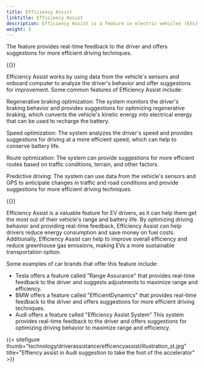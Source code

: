 ```yaml
---
title: Efficiency Assist
linktitle: Efficiency Assist
description: Efficiency Assist is a feature in electric vehicles (EVs) that helps drivers optimize their driving behavior to maximize the vehicle's range and efficiency.
weight: 3
---
```

<!-- markdownlint-disable MD033 -->

The feature provides real-time feedback to the driver and offers suggestions for more efficient driving techniques.

{{<evkxdisplayaddarticle />}}

Efficiency Assist works by using data from the vehicle's sensors and onboard computer to analyze the driver's behavior and offer suggestions for improvement. Some common features of Efficiency Assist include:

Regenerative braking optimization: The system monitors the driver's braking behavior and provides suggestions for optimizing regenerative braking, which converts the vehicle's kinetic energy into electrical energy that can be used to recharge the battery.

Speed optimization: The system analyzes the driver's speed and provides suggestions for driving at a more efficient speed, which can help to conserve battery life.

Route optimization: The system can provide suggestions for more efficient routes based on traffic conditions, terrain, and other factors.

Predictive driving: The system can use data from the vehicle's sensors and GPS to anticipate changes in traffic and road conditions and provide suggestions for more efficient driving techniques.

{{<evkxdisplayaddarticle />}}

Efficiency Assist is a valuable feature for EV drivers, as it can help them get the most out of their vehicle's range and battery life. By optimizing driving behavior and providing real-time feedback, Efficiency Assist can help drivers reduce energy consumption and save money on fuel costs. Additionally, Efficiency Assist can help to improve overall efficiency and reduce greenhouse gas emissions, making EVs a more sustainable transportation option.

Some examples of car brands that offer this feature include:

- Tesla offers a feature called "Range Assurance" that provides real-time feedback to the driver and suggests adjustments to maximize range and efficiency.
- BMW offers a feature called "EfficientDynamics" that provides real-time feedback to the driver and offers suggestions for more efficient driving techniques.
- Audi offers a feature called "Efficiency Assist System" This system provides real-time feedback to the driver and offers suggestions for optimizing driving behavior to maximize range and efficiency.

{{< sitefigure thumb="technology/driverassistance/efficencyassist/illustration_st.jpg" title="Effiency assist in Audi suggestion to take the foot of the accelerator" >}}
